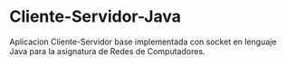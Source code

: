 # Cliente-Servidor-Java
Aplicacion Cliente-Servidor base implementada con socket en lenguaje Java para la asignatura de Redes de Computadores.
